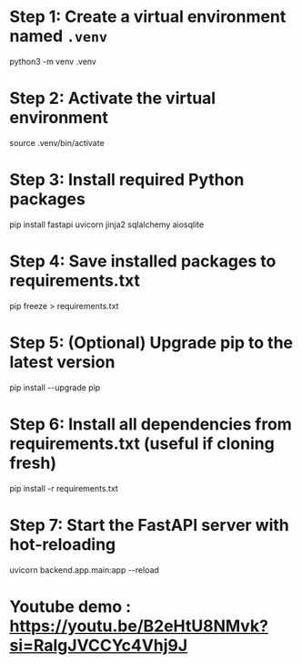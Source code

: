 # Step 1: Create a virtual environment named `.venv`
python3 -m venv .venv

# Step 2: Activate the virtual environment
source .venv/bin/activate

# Step 3: Install required Python packages
pip install fastapi uvicorn jinja2 sqlalchemy aiosqlite

# Step 4: Save installed packages to requirements.txt
pip freeze > requirements.txt

# Step 5: (Optional) Upgrade pip to the latest version
pip install --upgrade pip

# Step 6: Install all dependencies from requirements.txt (useful if cloning fresh)
pip install -r requirements.txt

# Step 7: Start the FastAPI server with hot-reloading
uvicorn backend.app.main:app --reload

# Youtube demo : https://youtu.be/B2eHtU8NMvk?si=RalgJVCCYc4Vhj9J
